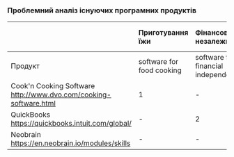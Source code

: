 ### Проблемний аналіз існуючих програмних продуктів
||Приготування їжи|Фінансова незалежність |Розвиток проф навичок|Тип ліцензії|Примітка|
|:-     |:-         |:-          |:-     |:-          |:- |
|Продукт   |software for food cooking  |software for financial independence|software for professional skills  |
|Cook'n Cooking Software http://www.dvo.com/cooking-software.html| 1 | - | - |Proprietary||
|QuickBooks https://quickbooks.intuit.com/global/| - | 2 | - |Proprietary||
|Neobrain https://en.neobrain.io/modules/skills | - | - | 3 |Shareware||
